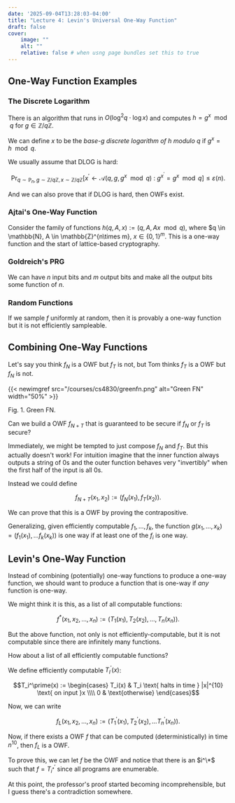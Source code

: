 ```yaml
---
date: '2025-09-04T13:28:03-04:00'
title: "Lecture 4: Levin's Universal One-Way Function"
draft: false
cover:
    image: ""
    alt: ""
    relative: false # when usng page bundles set this to true
---
```


## One-Way Function Examples

### The Discrete Logarithm

There is an algorithm that runs in $O(\log^2q \cdot \log x)$ and computes $h = g^x \mod q$ for $g \in \mathbb{Z}/q\mathbb{Z}$.

We can define $x$ to be the *base-$g$ discrete logarithm of $h$ modulo $q$* if $g^x = h \mod q$.

We usually assume that DLOG is hard:

$$\Pr_{q \sim \mathbb{P}_n, g \sim \mathbb{Z}/q\mathbb{Z}, x \sim \mathbb{Z}/q\mathbb{Z}} [x^\prime \leftarrow \mathcal{A}(q, g, g^x \mod q) \ : \ g^{x^\prime} = g^x \mod q] \leq \varepsilon(n).$$

And we can also prove that if DLOG is hard, then OWFs exist.

### Ajtai's One-Way Function

Consider the family of functions $h(q, A, x) := (q, A, Ax \mod q)$, where $q \in \mathbb{N}, A \in \mathbb{Z}^{n\times m}, $x \in \{0, 1\}^m$. This is a one-way function and the start of lattice-based cryptography.

### Goldreich's PRG

We can have $n$ input bits and $m$ output bits and make all the output bits some function of $n$.

### Random Functions

If we sample $f$ uniformly at random, then it is provably a one-way function but it is not efficiently sampleable.

## Combining One-Way Functions

Let's say you think $f_N$ is a OWF but $f_T$ is not, but Tom thinks $f_T$ is a OWF but $f_N$ is not.

{{< newimgref src="/courses/cs4830/greenfn.png" alt="Green FN" width="50%" >}}
<figcaption>Fig. 1. Green FN.</figcaption>

Can we build a OWF $f_{N+T}$ that is guaranteed to be secure if $f_N$ or $f_T$ is secure?

Immediately, we might be tempted to just compose $f_N$ and $f_T$. But this actually doesn't work! For intuition imagine that the inner function always outputs a string of $0$s and the outer function behaves very "invertibly" when the first half of the input is all $0$s.

Instead we could define

$$f_{N+T}(x_1, x_2) := (f_N(x_1), f_T(x_2)).$$

We can prove that this is a OWF by proving the contrapositive.

Generalizing, given efficiently computable $f_1, \dots, f_k$, the function $g(x_1, \dots, x_k) = (f_1(x_1), \dots f_k(x_k))$ is one way if at least one of the $f_i$ is one way.

## Levin's One-Way Function

Instead of combining (potentially) one-way functions to produce a one-way function, we should want to produce a function that is one-way if *any* function is one-way.

We might think it is this, as a list of all computable functions:

$$f^*(x_1, x_2, \dots, x_n) := (T_1(x_1), T_2(x_2), \dots, T_n(x_n)).$$

But the above function, not only is not efficiently-computable, but it is not computable since there are infinitely many functions.

How about a list of all efficiently computable functions?

We define efficiently computable $T_I^\prime(x)$:

$$T_i^\prime(x) := \begin{cases}
T_i(x) & T_i \text{ halts in time } |x|^{10} \text{ on input }x \\\\
0 & \text{otherwise}
\end{cases}$$

Now, we can write

$$f_L(x_1, x_2, \dots, x_n) := (T_1^\prime(x_1), T_2^\prime(x_2), \dots T_n^\prime(x_n)).$$

Now, if there exists a OWF $f$ that can be computed (deterministically) in time $n^{10}$, then $f_L$ is a OWF.

To prove this, we can let $f$ be the OWF and notice that there is an $i^\*$ such that $f = T_{i^*}^\prime$ since all programs are enumerable.

At this point, the professor's proof started becoming incomprehensible, but I guess there's a contradiction somewhere.